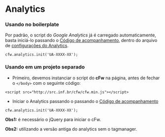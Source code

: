 ﻿# Analytics

### Usando no boilerplate

Por padrão, o script do _Google Analytics_ já é carregado automaticamente, basta iniciá-lo passando o [Código de acompanhamento](https://support.google.com/analytics/answer/1008080?hl=pt-BR), dentro do arquivo de [configurações do Analytics](https://github.com/Ceicom/html_boilerplate/blob/master/dev/js/components/analytics.js).

```
cfw.analytics.init('UA-XXXX-XX');
```


### Usando em um projeto separado

* Primeiro, devemos instanciar o script do **cFw** na página, antes de fechar o `</body>` com o seguinte código:

```
<script src="http://src.inf.br/cfw/cfw.min.js"></script>
```

* Iniciar o Analytics passando o passando o [Código de acompanhamento](https://support.google.com/analytics/answer/1008080?hl=pt-BR)

```
cfw.analytics.init('UA-XXXX-XX');
```

**Obs1:** é necessário o jQuery para iniciar o cFw.

**Obs2:** utilizando a versão antiga do analytics sem o tagmanager.